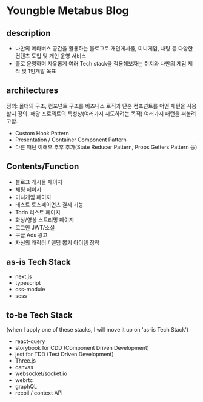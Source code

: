 # Youngble Metabus Blog

## description

- 나만의 메타버스 공간을 활용하는 블로그로 개인게시물, 미니게임, 채팅 등 다양한 컨텐츠 도입 및 개인 운영 서비스
- 홀로 운영하며 자유롭게 여러 Tech stack을 적용해보자는 취지와 나만의 게임 제작 및 1인개발 목표

## architectures
정의: 폴더의 구조, 컴포넌트 구조를 비즈니스 로직과 단순 컴포넌트를 어떤 패턴을 사용할지 정의.
해당 프로젝트의 특성상(여러가지 시도하려는 목적) 여러가지 패턴을 써볼려고함.
- Custom Hook Pattern 
- Presentation / Container Component Pattern
- 다른 패턴 이해후 추후 추가(State Reducer Pattern, Props Getters Pattern 등)

## Contents/Function

- 블로그 게시물 페이지
- 채팅 페이지
- 미니게임 페이지
- 테스트 토스페이먼츠 결제 기능
- Todo 리스트 페이지
- 화상/영상 스트리밍 페이지
- 로그인 JWT/소셜
- 구글 Ads 광고
- 자신의 캐릭터 / 랜덤 뽑기 아이템 장착

## as-is Tech Stack

- next.js
- typescript
- css-module
- scss

## to-be Tech Stack

(when I apply one of these stacks, I will move it up on 'as-is Tech Stack')

- react-query
- storybook for CDD (Component Driven Development)
- jest for TDD (Test Driven Development)
- Three.js
- canvas
- websocket/socket.io
- webrtc
- graphQL
- recoil / context API

